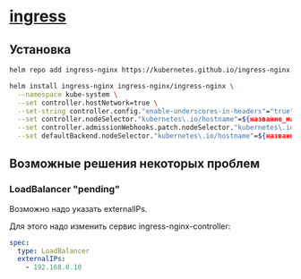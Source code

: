 # [ingress](https://kubernetes.github.io/ingress-nginx/deploy/#using-helm)

## Установка 

```bash
helm repo add ingress-nginx https://kubernetes.github.io/ingress-nginx

helm install ingress-nginx ingress-nginx/ingress-nginx \
  --namespace kube-system \
  --set controller.hostNetwork=true \
  --set-string controller.config."enable-underscores-in-headers"="true" \
  --set controller.nodeSelector."kubernetes\.io/hostname"=${название_мастер_ноды} \
  --set controller.admissionWebhooks.patch.nodeSelector."kubernetes\.io/hostname"=${название_мастер_ноды} \
  --set defaultBackend.nodeSelector."kubernetes\.io/hostname"=${название_мастер_ноды}
```

## Возможные решения некоторых проблем

### LoadBalancer "pending"

Возможно надо указать externalIPs.

Для этого надо изменить сервис ingress-nginx-controller:

```yml
spec:
  type: LoadBalancer
  externalIPs:
    - 192.168.0.10
```
